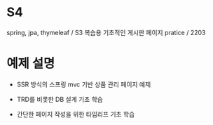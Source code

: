 # S4
spring, jpa, thymeleaf / S3 복습용 기초적인 게시판 페이지 pratice / 2203

# 예제 설명
- SSR 방식의 스프링 mvc 기반 상품 관리 페이지 예제

- TRD를 비롯한 DB 설계 기초 학습

- 간단한 페이지 작성을 위한 타임리프 기초 학습

